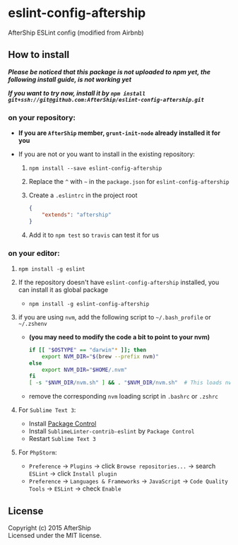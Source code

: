 # eslint-config-aftership

AfterShip ESLint config (modified from Airbnb)

## How to install

***Please be noticed that this package is not uploaded to npm yet, the following install guide, is not working yet***

***If you want to try now, install it by `npm install git+ssh://git@github.com:AfterShip/eslint-config-aftership.git`***

### on your repository:
- **If you are `AfterShip` member, `grunt-init-node` already installed it for you**

- If you are not or you want to install in the existing repository:
	1. `npm install --save eslint-config-aftership`

	2. Replace the `^` with `~` in the `package.json` for `eslint-config-aftership`

	3. Create a `.eslintrc` in the project root

		```json
		{
			"extends": "aftership"
		}
		```

	4. Add it to `npm test` so `travis` can test it for us

### on your editor:
1. `npm install -g eslint`

2. If the repository doesn't have `eslint-config-aftership` installed, you can install it as global package
	- `npm install -g eslint-config-aftership`

3. if you are using `nvm`, add the following script to `~/.bash_profile` or `~/.zshenv`
	- **(you may need to modify the code a bit to point to your nvm)**

		```bash
		if [[ "$OSTYPE" == "darwin"* ]]; then
			export NVM_DIR="$(brew --prefix nvm)"
		else
			export NVM_DIR="$HOME/.nvm"
		fi
		[ -s "$NVM_DIR/nvm.sh" ] && . "$NVM_DIR/nvm.sh"  # This loads nvm
		```

	- remove the corresponding `nvm` loading script in `.bashrc` or `.zshrc`

4. For `Sublime Text 3`:
	- Install [Package Control](https://packagecontrol.io/installation)
	- Install `SublimeLinter-contrib-eslint` by `Package Control`
	- Restart `Sublime Text 3`

5. For `PhpStorm`:
	- `Preference` -> `Plugins` -> click `Browse repositories...` -> search `ESLint` -> click `Install plugin`
	- `Preference` -> `Languages & Frameworks` -> `JavaScript` -> `Code Quality Tools` -> `ESLint` -> check `Enable`

## License
Copyright (c) 2015 AfterShip  
Licensed under the MIT license.
